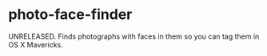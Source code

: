 photo-face-finder
=================

UNRELEASED. Finds photographs with faces in them so you can tag them in OS X Mavericks.
